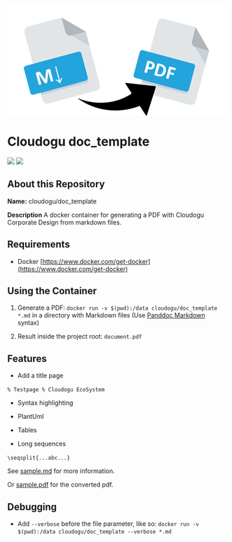 ![logo](resources/images/markdown-pdf.png)

# Cloudogu doc_template

[![](https://images.microbadger.com/badges/image/cloudogu/doc_template.svg)](https://hub.docker.com/r/cloudogu/doc_template/)
[![](https://images.microbadger.com/badges/version/cloudogu/doc_template.svg)](https://hub.docker.com/r/cloudogu/doc_template/)
## About this Repository

**Name:** cloudogu/doc_template

**Description** A docker container for generating a PDF with Cloudogu Corporate Design from markdown files.

## Requirements
-  Docker [https://www.docker.com/get-docker](https://www.docker.com/get-docker)

## Using the Container

1. Generate a PDF: `docker run -v $(pwd):/data cloudogu/doc_template *.md` in a directory with Markdown files (Use [Panddoc Markdown](http://pandoc.org/MANUAL.html#pandocs-markdown) syntax)

2. Result inside the project root: `document.pdf`

## Features

- Add a title page

`% Testpage
 % Cloudogu EcoSystem`

- Syntax highlighting

- PlantUml

- Tables

- Long sequences

`\seqsplit{...abc...}`

See [sample.md](resources/sample/sample.md) for more information.

Or [sample.pdf](resources/sample/sample.pdf) for the converted pdf.

## Debugging

* Add `--verbose` before the file parameter, like so: `docker run -v $(pwd):/data cloudogu/doc_template --verbose *.md`